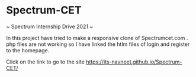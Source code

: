# Spectrum-CET

~ Spectrum Internship Drive 2021 ~

In this project have tried to make a responsive clone of Spectrumcet.com .
php files are not working so I have linked the htlm files of login and register to the homepage. 

Click on the link to go to the site  https://its-navneet.github.io/Spectrum-CET/
